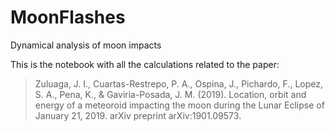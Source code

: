 # MoonFlashes
Dynamical analysis of moon impacts

This is the notebook with all the calculations related to the paper:

> Zuluaga, J. I., Cuartas-Restrepo, P. A., Ospina, J., Pichardo, F.,
  Lopez, S. A., Pena, K., & Gaviria-Posada, J. M. (2019). Location,
  orbit and energy of a meteoroid impacting the moon during the Lunar
  Eclipse of January 21, 2019. arXiv preprint arXiv:1901.09573.
  